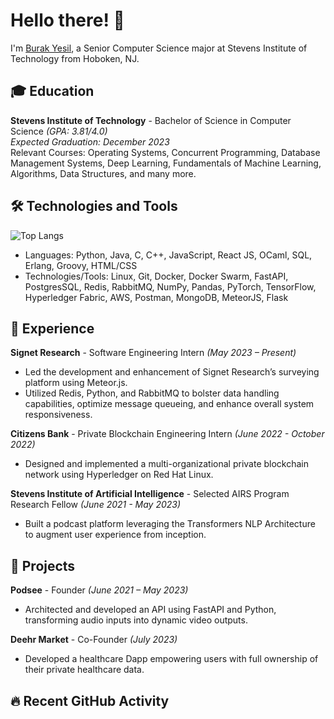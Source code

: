 # Hello there! 👋

I'm [Burak Yesil](https://github.com/Burak-Yesil), a Senior Computer Science major at Stevens Institute of Technology from Hoboken, NJ.

## 🎓 Education

**Stevens Institute of Technology** - Bachelor of Science in Computer Science *(GPA: 3.81/4.0)*  
*Expected Graduation: December 2023*  
Relevant Courses: Operating Systems, Concurrent Programming, Database Management Systems, Deep Learning, Fundamentals of Machine Learning, Algorithms, Data Structures, and many more.

## 🛠 Technologies and Tools

![Top Langs](https://github-readme-stats.vercel.app/api/top-langs/?username=Burak-Yesil&layout=compact)

- Languages: Python, Java, C, C++, JavaScript, React JS, OCaml, SQL, Erlang, Groovy, HTML/CSS
- Technologies/Tools: Linux, Git, Docker, Docker Swarm, FastAPI, PostgresSQL, Redis, RabbitMQ, NumPy, Pandas, PyTorch, TensorFlow, Hyperledger Fabric, AWS, Postman, MongoDB, MeteorJS, Flask

## 💼 Experience

**Signet Research** - Software Engineering Intern *(May 2023 – Present)*  
- Led the development and enhancement of Signet Research’s surveying platform using Meteor.js.
- Utilized Redis, Python, and RabbitMQ to bolster data handling capabilities, optimize message queueing, and enhance overall system responsiveness.

**Citizens Bank** - Private Blockchain Engineering Intern *(June 2022 - October 2022)*  
- Designed and implemented a multi-organizational private blockchain network using Hyperledger on Red Hat Linux.

**Stevens Institute of Artificial Intelligence** - Selected AIRS Program Research Fellow *(June 2021 - May 2023)*  
- Built a podcast platform leveraging the Transformers NLP Architecture to augment user experience from inception.

## 🎯 Projects

**Podsee** - Founder *(June 2021 – May 2023)*  
- Architected and developed an API using FastAPI and Python, transforming audio inputs into dynamic video outputs.

**Deehr Market** - Co-Founder *(July 2023)*  
- Developed a healthcare Dapp empowering users with full ownership of their private healthcare data.

## 🔥 Recent GitHub Activity
